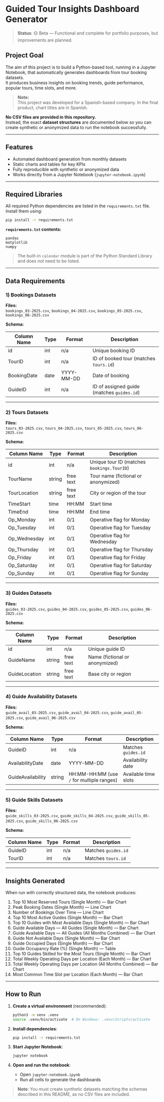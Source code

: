 # Guided Tour Insights Dashboard Generator

> **Status**: 🟡 Beta — Functional and complete for portfolio purposes, but improvements are planned.

## Project Goal
The aim of this project is to build a Python-based tool, running in a Jupyter Notebook, that automatically generates dashboards from tour booking datasets.  
It produces business insights on booking trends, guide performance, popular tours, time slots, and more.

> **Note:**  
> This project was developed for a Spanish-based company. In the final product, chart titles are in Spanish.

**No CSV files are provided in this repository.**  
Instead, the exact **dataset structures** are documented below so you can create synthetic or anonymized data to run the notebook successfully.

---

## Features
- Automated dashboard generation from monthly datasets  
- Static charts and tables for key KPIs  
- Fully reproducible with synthetic or anonymized data  
- Works directly from a Jupyter Notebook (`jupyter-notebook.ipynb`)  

---

## Required Libraries

All required Python dependencies are listed in the `requirements.txt` file.  
Install them using:

```bash
pip install -r requirements.txt
```

**`requirements.txt` contents:**
```
pandas
matplotlib
numpy
```

> The built-in `calendar` module is part of the Python Standard Library and does not need to be listed.

---

## Data Requirements

### 1) Bookings Datasets  
**Files:**  
`bookings_03-2025.csv`, `bookings_04-2025.csv`, `bookings_05-2025.csv`, `bookings_06-2025.csv`

**Schema:**

| Column Name  | Type | Format     | Description |
|--------------|------|------------|-------------|
| id           | int  | n/a        | Unique booking ID |
| TourID       | int  | n/a        | ID of booked tour (matches `tours.id`) |
| BookingDate  | date | YYYY-MM-DD | Date of booking |
| GuideID      | int  | n/a        | ID of assigned guide (matches `guides.id`) |

---

### 2) Tours Datasets  
**Files:**  
`tours_03-2025.csv`, `tours_04-2025.csv`, `tours_05-2025.csv`, `tours_06-2025.csv`

**Schema:**

| Column Name   | Type   | Format     | Description |
|---------------|--------|------------|-------------|
| id            | int    | n/a        | Unique tour ID (matches `bookings.TourID`) |
| TourName      | string | free text  | Tour name (fictional or anonymized) |
| TourLocation  | string | free text  | City or region of the tour |
| TimeStart     | time   | HH:MM      | Start time |
| TimeEnd       | time   | HH:MM      | End time |
| Op_Monday     | int    | 0/1        | Operative flag for Monday |
| Op_Tuesday    | int    | 0/1        | Operative flag for Tuesday |
| Op_Wednesday  | int    | 0/1        | Operative flag for Wednesday |
| Op_Thursday   | int    | 0/1        | Operative flag for Thursday |
| Op_Friday     | int    | 0/1        | Operative flag for Friday |
| Op_Saturday   | int    | 0/1        | Operative flag for Saturday |
| Op_Sunday     | int    | 0/1        | Operative flag for Sunday |

---

### 3) Guides Datasets  
**Files:**  
`guides_03-2025.csv`, `guides_04-2025.csv`, `guides_05-2025.csv`, `guides_06-2025.csv`

**Schema:**

| Column Name   | Type   | Format     | Description |
|---------------|--------|------------|-------------|
| id            | int    | n/a        | Unique guide ID |
| GuideName     | string | free text  | Name (fictional or anonymized) |
| GuideLocation | string | free text  | Base city or region |

---

### 4) Guide Availability Datasets  
**Files:**  
`guide_avail_03-2025.csv`, `guide_avail_04-2025.csv`, `guide_avail_05-2025.csv`, `guide_avail_06-2025.csv`

**Schema:**

| Column Name        | Type   | Format                      | Description |
|--------------------|--------|-----------------------------|-------------|
| GuideID            | int    | n/a                         | Matches `guides.id` |
| AvailabilityDate   | date   | YYYY-MM-DD                  | Availability date |
| GuideAvailability  | string | HH:MM-HH:MM (use `/` for multiple ranges) | Available time slots |

---

### 5) Guide Skills Datasets  
**Files:**  
`guide_skills_03-2025.csv`, `guide_skills_04-2025.csv`, `guide_skills_05-2025.csv`, `guide_skills_06-2025.csv`

**Schema:**

| Column Name | Type | Format | Description |
|-------------|------|--------|-------------|
| GuideID     | int  | n/a    | Matches `guides.id` |
| TourID      | int  | n/a    | Matches `tours.id` |

---

## Insights Generated
When run with correctly structured data, the notebook produces:

1. Top 10 Most Reserved Tours (Single Month) — Bar Chart  
2. Peak Booking Dates (Single Month) — Line Chart  
3. Number of Bookings Over Time — Line Chart  
4. Top 10 Most Active Guides (Single Month) — Bar Chart  
5. Top 10 Guides with Most Available Days (Single Month) — Bar Chart  
6. Guide Available Days — All Guides (Single Month) — Bar Chart  
7. Guide Available Days — All Guides (All Months Combined) — Bar Chart  
8. Guide Not Available Days (Single Month) — Bar Chart  
9. Guide Occupied Days (Single Month) — Bar Chart  
10. Guide Occupancy Rate (%) (Single Month) — Table  
11. Top 10 Guides Skilled for the Most Tours (Single Month) — Bar Chart  
12. Total Weekly Operating Days per Location (Each Month) — Bar Chart  
13. Total Weekly Operating Days per Location (All Months Combined) — Bar Chart  
14. Most Common Time Slot per Location (Each Month) — Bar Chart  

---

## How to Run

1. **Create a virtual environment** (recommended):
    ```bash
    python3 -m venv .venv
    source .venv/bin/activate  # On Windows: .venv\Scripts\activate
    ```

2. **Install dependencies**:
    ```bash
    pip install -r requirements.txt
    ```

3. **Start Jupyter Notebook**:
    ```bash
    jupyter notebook
    ```

4. **Open and run the notebook**:
    - Open `jupyter-notebook.ipynb`
    - Run all cells to generate the dashboards

> **Note**: You must create synthetic datasets matching the schemas described in this README, as no CSV files are included.
